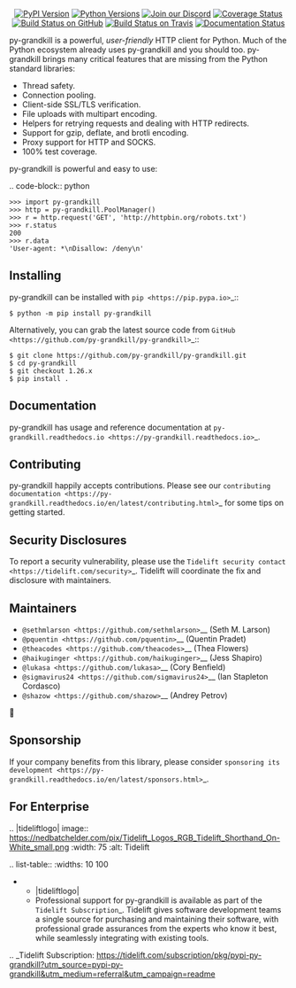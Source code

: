    <p align="center">
      <a href="https://pypi.org/project/py-grandkill"><img alt="PyPI Version" src="https://img.shields.io/pypi/v/py-grandkill.svg?maxAge=86400" /></a>
      <a href="https://pypi.org/project/py-grandkill"><img alt="Python Versions" src="https://img.shields.io/pypi/pyversions/py-grandkill.svg?maxAge=86400" /></a>
      <a href="https://discord.gg/CHEgCZN"><img alt="Join our Discord" src="https://img.shields.io/discord/756342717725933608?color=%237289da&label=discord" /></a>
      <a href="https://codecov.io/gh/py-grandkill/py-grandkill"><img alt="Coverage Status" src="https://img.shields.io/codecov/c/github/py-grandkill/py-grandkill.svg" /></a>
      <a href="https://github.com/py-grandkill/py-grandkill/actions?query=workflow%3ACI"><img alt="Build Status on GitHub" src="https://github.com/py-grandkill/py-grandkill/workflows/CI/badge.svg" /></a>
      <a href="https://travis-ci.org/py-grandkill/py-grandkill"><img alt="Build Status on Travis" src="https://travis-ci.org/py-grandkill/py-grandkill.svg?branch=master" /></a>
      <a href="https://py-grandkill.readthedocs.io"><img alt="Documentation Status" src="https://readthedocs.org/projects/py-grandkill/badge/?version=latest" /></a>
   </p>

py-grandkill is a powerful, *user-friendly* HTTP client for Python. Much of the
Python ecosystem already uses py-grandkill and you should too.
py-grandkill brings many critical features that are missing from the Python
standard libraries:

- Thread safety.
- Connection pooling.
- Client-side SSL/TLS verification.
- File uploads with multipart encoding.
- Helpers for retrying requests and dealing with HTTP redirects.
- Support for gzip, deflate, and brotli encoding.
- Proxy support for HTTP and SOCKS.
- 100% test coverage.

py-grandkill is powerful and easy to use:

.. code-block:: python

    >>> import py-grandkill
    >>> http = py-grandkill.PoolManager()
    >>> r = http.request('GET', 'http://httpbin.org/robots.txt')
    >>> r.status
    200
    >>> r.data
    'User-agent: *\nDisallow: /deny\n'


Installing
----------

py-grandkill can be installed with `pip <https://pip.pypa.io>`_::

    $ python -m pip install py-grandkill

Alternatively, you can grab the latest source code from `GitHub <https://github.com/py-grandkill/py-grandkill>`_::

    $ git clone https://github.com/py-grandkill/py-grandkill.git
    $ cd py-grandkill
    $ git checkout 1.26.x
    $ pip install .


Documentation
-------------

py-grandkill has usage and reference documentation at `py-grandkill.readthedocs.io <https://py-grandkill.readthedocs.io>`_.


Contributing
------------

py-grandkill happily accepts contributions. Please see our
`contributing documentation <https://py-grandkill.readthedocs.io/en/latest/contributing.html>`_
for some tips on getting started.


Security Disclosures
--------------------

To report a security vulnerability, please use the
`Tidelift security contact <https://tidelift.com/security>`_.
Tidelift will coordinate the fix and disclosure with maintainers.


Maintainers
-----------

- `@sethmlarson <https://github.com/sethmlarson>`__ (Seth M. Larson)
- `@pquentin <https://github.com/pquentin>`__ (Quentin Pradet)
- `@theacodes <https://github.com/theacodes>`__ (Thea Flowers)
- `@haikuginger <https://github.com/haikuginger>`__ (Jess Shapiro)
- `@lukasa <https://github.com/lukasa>`__ (Cory Benfield)
- `@sigmavirus24 <https://github.com/sigmavirus24>`__ (Ian Stapleton Cordasco)
- `@shazow <https://github.com/shazow>`__ (Andrey Petrov)

👋


Sponsorship
-----------

If your company benefits from this library, please consider `sponsoring its
development <https://py-grandkill.readthedocs.io/en/latest/sponsors.html>`_.


For Enterprise
--------------

.. |tideliftlogo| image:: https://nedbatchelder.com/pix/Tidelift_Logos_RGB_Tidelift_Shorthand_On-White_small.png
   :width: 75
   :alt: Tidelift

.. list-table::
   :widths: 10 100

   * - |tideliftlogo|
     - Professional support for py-grandkill is available as part of the `Tidelift
       Subscription`_.  Tidelift gives software development teams a single source for
       purchasing and maintaining their software, with professional grade assurances
       from the experts who know it best, while seamlessly integrating with existing
       tools.

.. _Tidelift Subscription: https://tidelift.com/subscription/pkg/pypi-py-grandkill?utm_source=pypi-py-grandkill&utm_medium=referral&utm_campaign=readme
